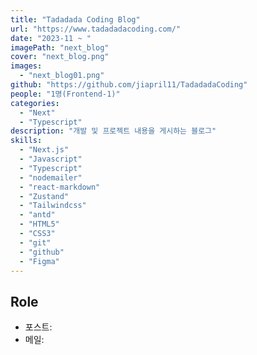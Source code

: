 ```yaml
---
title: "Tadadada Coding Blog"
url: "https://www.tadadadacoding.com/"
date: "2023-11 ~ "
imagePath: "next_blog"
cover: "next_blog.png"
images:
  - "next_blog01.png"
github: "https://github.com/jiapril11/TadadadaCoding"
people: "1명(Frontend-1)"
categories:
  - "Next"
  - "Typescript"
description: "개발 및 프로젝트 내용을 게시하는 블로그"
skills:
  - "Next.js"
  - "Javascript"
  - "Typescript"
  - "nodemailer"
  - "react-markdown"
  - "Zustand"
  - "Tailwindcss"
  - "antd"
  - "HTML5"
  - "CSS3"
  - "git"
  - "github"
  - "Figma"
---
```


## Role

- 포스트:
- 메일:
